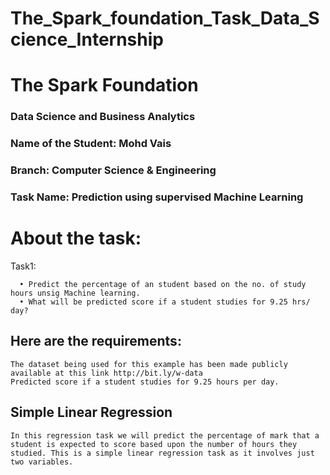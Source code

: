 # The_Spark_foundation_Task_Data_Science_Internship

#                                                     The Spark Foundation


### Data Science and Business Analytics

### Name of the Student: Mohd Vais
### Branch: Computer Science & Engineering
### Task Name: Prediction using supervised Machine Learning


# About the task: 
Task1:

      • Predict the percentage of an student based on the no. of study hours unsig Machine learning.                             
      • What will be predicted score if a student studies for 9.25 hrs/ day?

## Here are the requirements:

    The dataset being used for this example has been made publicly available at this link http://bit.ly/w-data
    Predicted score if a student studies for 9.25 hours per day.
    
## Simple Linear Regression
    In this regression task we will predict the percentage of mark that a student is expected to score based upon the number of hours they studied. This is a simple linear regression task as it involves just two variables.
